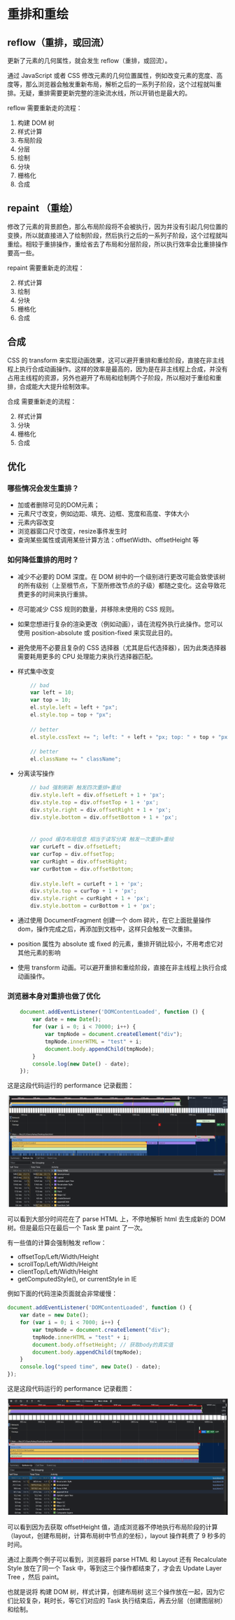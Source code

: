 # 重排和重绘

## reflow（重排，或回流）

更新了元素的几何属性，就会发生 reflow（重排，或回流）。

通过 JavaScript 或者 CSS 修改元素的几何位置属性，例如改变元素的宽度、高度等，那么浏览器会触发重新布局，解析之后的一系列子阶段，这个过程就叫重排。无疑，重排需要更新完整的渲染流水线，所以开销也是最大的。

reflow 需要重新走的流程：

1. 构建 DOM 树
2. 样式计算
3. 布局阶段
4. 分层
5. 绘制
6. 分块
7. 栅格化
8. 合成

## repaint （重绘）

修改了元素的背景颜色，那么布局阶段将不会被执行，因为并没有引起几何位置的变换，所以就直接进入了绘制阶段，然后执行之后的一系列子阶段，这个过程就叫重绘。相较于重排操作，重绘省去了布局和分层阶段，所以执行效率会比重排操作要高一些。

repaint 需要重新走的流程：

2. 样式计算
5. 绘制
6. 分块
7. 栅格化
8. 合成

## 合成

CSS 的 transform 来实现动画效果，这可以避开重排和重绘阶段，直接在非主线程上执行合成动画操作。这样的效率是最高的，因为是在非主线程上合成，并没有占用主线程的资源，另外也避开了布局和绘制两个子阶段，所以相对于重绘和重排，合成能大大提升绘制效率。

合成 需要重新走的流程：

2. 样式计算
6. 分块
7. 栅格化
8. 合成


## 优化

### 哪些情况会发生重排？

* 加或者删除可见的DOM元素；
* 元素尺寸改变，例如边距、填充、边框、宽度和高度、字体大小
* 元素内容改变
* 浏览器窗口尺寸改变，resize事件发生时
* 查询某些属性或调用某些计算方法：offsetWidth、offsetHeight 等

### 如何降低重排的用时？

* 减少不必要的 DOM 深度。在 DOM 树中的一个级别进行更改可能会致使该树的所有级别（上至根节点，下至所修改节点的子级）都随之变化。这会导致花费更多的时间来执行重排。
* 尽可能减少 CSS 规则的数量，并移除未使用的 CSS 规则。
* 如果您想进行复杂的渲染更改（例如动画），请在流程外执行此操作。您可以使用 position-absolute 或 position-fixed 来实现此目的。
* 避免使用不必要且复杂的 CSS 选择器（尤其是后代选择器），因为此类选择器需要耗用更多的 CPU 处理能力来执行选择器匹配。

* 样式集中改变
    ```js
        // bad
        var left = 10;
        var top = 10;
        el.style.left = left + "px";
        el.style.top = top + "px";

        // better 
        el.style.cssText += "; left: " + left + "px; top: " + top + "px;";

        // better
        el.className += " className";
    ```
* 分离读写操作
    ```js
        // bad 强制刷新 触发四次重排+重绘
        div.style.left = div.offsetLeft + 1 + 'px';
        div.style.top = div.offsetTop + 1 + 'px';
        div.style.right = div.offsetRight + 1 + 'px';
        div.style.bottom = div.offsetBottom + 1 + 'px';


        // good 缓存布局信息 相当于读写分离 触发一次重排+重绘
        var curLeft = div.offsetLeft;
        var curTop = div.offsetTop;
        var curRight = div.offsetRight;
        var curBottom = div.offsetBottom;

        div.style.left = curLeft + 1 + 'px';
        div.style.top = curTop + 1 + 'px';
        div.style.right = curRight + 1 + 'px';
        div.style.bottom = curBottom + 1 + 'px';
    ```
* 通过使用 DocumentFragment 创建一个 dom 碎片，在它上面批量操作 dom，操作完成之后，再添加到文档中，这样只会触发一次重排。
* position 属性为 absolute 或 fixed 的元素，重排开销比较小，不用考虑它对其他元素的影响
* 使用 transform 动画。可以避开重排和重绘阶段，直接在非主线程上执行合成动画操作。

### 浏览器本身对重排也做了优化

```js
    document.addEventListener('DOMContentLoaded', function () {
        var date = new Date();
        for (var i = 0; i < 70000; i++) {
            var tmpNode = document.createElement("div");
            tmpNode.innerHTML = "test" + i;
            document.body.appendChild(tmpNode);
        }
        console.log(new Date() - date);
    });
```
这是这段代码运行的 performance 记录截图：

![reflow](../img/reflow.png)

可以看到大部分时间花在了 parse HTML 上，不停地解析 html 去生成新的 DOM 树。但是最后只在最后一个 Task 里 paint 了一次。

有一些值的计算会强制触发 reflow：

* offsetTop/Left/Width/Height
* scrollTop/Left/Width/Height
* clientTop/Left/Width/Height
* getComputedStyle(), or currentStyle in IE

例如下面的代码渲染页面就会非常缓慢：

```js
document.addEventListener('DOMContentLoaded', function () {
    var date = new Date();
    for (var i = 0; i < 7000; i++) {
        var tmpNode = document.createElement("div");
        tmpNode.innerHTML = "test" + i;
        document.body.offsetHeight; // 获取body的真实值
        document.body.appendChild(tmpNode);
    }
    console.log("speed time", new Date() - date);
});
```

这是这段代码运行的 performance 记录截图：

![reflow2](../img/reflow2.png)

可以看到因为去获取 offsetHeight 值，造成浏览器不停地执行布局阶段的计算（layout，创建布局树，计算布局树中节点的坐标），layout 操作耗费了 9 秒多的时间。



通过上面两个例子可以看到，浏览器将 parse HTML 和 Layout 还有 Recalculate Style 放在了同一个 Task 中，等到这三个操作都结束了，才会去 Update Layer Tree ，然后 paint。

也就是说将 构建 DOM 树，样式计算，创建布局树 这三个操作放在一起，因为它们比较复杂，耗时长，等它们对应的 Task 执行结束后，再去分层（创建图层树）和绘制。